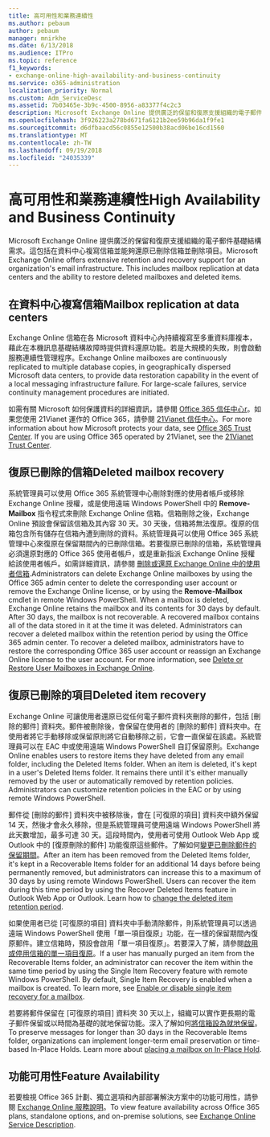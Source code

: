```yaml
---
title: 高可用性和業務連續性
ms.author: pebaum
author: pebaum
manager: mnirkhe
ms.date: 6/13/2018
ms.audience: ITPro
ms.topic: reference
f1_keywords:
- exchange-online-high-availability-and-business-continuity
ms.service: o365-administration
localization_priority: Normal
ms.custom: Adm_ServiceDesc
ms.assetid: 7b03465e-3b9c-4500-8956-a83377f4c2c3
description: Microsoft Exchange Online 提供廣泛的保留和復原支援組織的電子郵件基礎結構需求。這包括在資料中心複寫信箱並能夠還原已刪除信箱並刪除項目。
ms.openlocfilehash: 3f926223a278bd671fa6121b2ee59b96da1f9fe1
ms.sourcegitcommit: d6dfbaacd56c0855e12500b38acd06be16cd1560
ms.translationtype: MT
ms.contentlocale: zh-TW
ms.lasthandoff: 09/19/2018
ms.locfileid: "24035339"
---
```

# <a name="high-availability-and-business-continuity"></a><span data-ttu-id="d4ba1-104">高可用性和業務連續性</span><span class="sxs-lookup"><span data-stu-id="d4ba1-104">High Availability and Business Continuity</span></span>

<span data-ttu-id="d4ba1-p102">Microsoft Exchange Online 提供廣泛的保留和復原支援組織的電子郵件基礎結構需求。這包括在資料中心複寫信箱並能夠還原已刪除信箱並刪除項目。</span><span class="sxs-lookup"><span data-stu-id="d4ba1-p102">Microsoft Exchange Online offers extensive retention and recovery support for an organization's email infrastructure. This includes mailbox replication at data centers and the ability to restore deleted mailboxes and deleted items.</span></span>
  
## <a name="mailbox-replication-at-data-centers"></a><span data-ttu-id="d4ba1-107">在資料中心複寫信箱</span><span class="sxs-lookup"><span data-stu-id="d4ba1-107">Mailbox replication at data centers</span></span>

<span data-ttu-id="d4ba1-p103">Exchange Online 信箱在各 Microsoft 資料中心內持續複寫至多重資料庫複本，藉此在本機訊息基礎結構故障時提供資料還原功能。若是大規模的失敗，則會啟動服務連續性管理程序。</span><span class="sxs-lookup"><span data-stu-id="d4ba1-p103">Exchange Online mailboxes are continuously replicated to multiple database copies, in geographically dispersed Microsoft data centers, to provide data restoration capability in the event of a local messaging infrastructure failure. For large-scale failures, service continuity management procedures are initiated.</span></span>
  
<span data-ttu-id="d4ba1-p104">如需有關 Microsoft 如何保護資料的詳細資訊，請參閱 [Office 365 信任中心r](https://go.microsoft.com/fwlink/p/?LinkId=299135)。如果您使用 21Vianet 運作的 Office 365，請參閱 [21Vianet 信任中心](http://www.21vbluecloud.com/office365/trustcenter/onlineservices.mdl)。</span><span class="sxs-lookup"><span data-stu-id="d4ba1-p104">For more information about how Microsoft protects your data, see [Office 365 Trust Center](https://go.microsoft.com/fwlink/p/?LinkId=299135). If you are using Office 365 operated by 21Vianet, see the [21Vianet Trust Center](http://www.21vbluecloud.com/office365/trustcenter/onlineservices.mdl).</span></span>
  
## <a name="deleted-mailbox-recovery"></a><span data-ttu-id="d4ba1-112">復原已刪除的信箱</span><span class="sxs-lookup"><span data-stu-id="d4ba1-112">Deleted mailbox recovery</span></span>

<span data-ttu-id="d4ba1-p105">系統管理員可以使用 Office 365 系統管理中心刪除對應的使用者帳戶或移除 Exchange Online 授權，或是使用遠端 Windows PowerShell 中的 **Remove-Mailbox** 指令程式來刪除 Exchange Online 信箱。信箱刪除之後，Exchange Online 預設會保留該信箱及其內容 30 天。30 天後，信箱將無法復原。復原的信箱包含所有儲存在信箱內遭到刪除的資料。系統管理員可以使用 Office 365 系統管理中心來復原在保留期間內的已刪除信箱。若要復原已刪除的信箱，系統管理員必須還原對應的 Office 365 使用者帳戶，或是重新指派 Exchange Online 授權給該使用者帳戶。如需詳細資訊，請參閱 [刪除或還原 Exchange Online 中的使用者信箱](https://go.microsoft.com/fwlink/p/?LinkId=286992).</span><span class="sxs-lookup"><span data-stu-id="d4ba1-p105">Administrators can delete Exchange Online mailboxes by using the Office 365 admin center to delete the corresponding user account or remove the Exchange Online license, or by using the **Remove-Mailbox** cmdlet in remote Windows PowerShell. When a mailbox is deleted, Exchange Online retains the mailbox and its contents for 30 days by default. After 30 days, the mailbox is not recoverable. A recovered mailbox contains all of the data stored in it at the time it was deleted. Administrators can recover a deleted mailbox within the retention period by using the Office 365 admin center. To recover a deleted mailbox, administrators have to restore the corresponding Office 365 user account or reassign an Exchange Online license to the user account. For more information, see [Delete or Restore User Mailboxes in Exchange Online](https://go.microsoft.com/fwlink/p/?LinkId=286992).</span></span>
  
## <a name="deleted-item-recovery"></a><span data-ttu-id="d4ba1-120">復原已刪除的項目</span><span class="sxs-lookup"><span data-stu-id="d4ba1-120">Deleted item recovery</span></span>

<span data-ttu-id="d4ba1-p106">Exchange Online 可讓使用者還原已從任何電子郵件資料夾刪除的郵件，包括 [刪除的郵件] 資料夾。郵件被刪除後，會保留在使用者的 [刪除的郵件] 資料夾中。在使用者將它手動移除或保留原則將它自動移除之前，它會一直保留在該處。系統管理員可以在 EAC 中或使用遠端 Windows PowerShell 自訂保留原則。</span><span class="sxs-lookup"><span data-stu-id="d4ba1-p106">Exchange Online enables users to restore items they have deleted from any email folder, including the Deleted Items folder. When an item is deleted, it's kept in a user's Deleted Items folder. It remains there until it's either manually removed by the user or automatically removed by retention policies. Administrators can customize retention policies in the EAC or by using remote Windows PowerShell.</span></span>
  
<span data-ttu-id="d4ba1-p107">郵件從 [刪除的郵件] 資料夾中被移除後，會在 [可復原的項目] 資料夾中額外保留 14 天，然後才會永久移除，但是系統管理員可使用遠端 Windows PowerShell 將此天數增加，最多可達 30 天。這段時間內，使用者可使用 Outlook Web App 或 Outlook 中的 [復原刪除的郵件] 功能復原這些郵件。了解如何[變更已刪除郵件的保留期間](https://go.microsoft.com/fwlink/p/?LinkId=286940)。</span><span class="sxs-lookup"><span data-stu-id="d4ba1-p107">After an item has been removed from the Deleted Items folder, it's kept in a Recoverable Items folder for an additional 14 days before being permanently removed, but administrators can increase this to a maximum of 30 days by using remote Windows PowerShell. Users can recover the item during this time period by using the Recover Deleted Items feature in Outlook Web App or Outlook. Learn how to [change the deleted item retention period](https://go.microsoft.com/fwlink/p/?LinkId=286940).</span></span>
  
<span data-ttu-id="d4ba1-p108">如果使用者已從 [可復原的項目] 資料夾中手動清除郵件，則系統管理員可以透過遠端 Windows PowerShell 使用「單一項目復原」功能，在一樣的保留期間內復原郵件。建立信箱時，預設會啟用「單一項目復原」。若要深入了解，請參閱[啟用或停用信箱的單一項目復原](https://go.microsoft.com/fwlink/p/?LinkID=286941)。</span><span class="sxs-lookup"><span data-stu-id="d4ba1-p108">If a user has manually purged an item from the Recoverable Items folder, an administrator can recover the item within the same time period by using the Single Item Recovery feature with remote Windows PowerShell. By default, Single Item Recovery is enabled when a mailbox is created. To learn more, see [Enable or disable single item recovery for a mailbox](https://go.microsoft.com/fwlink/p/?LinkID=286941).</span></span>
  
<span data-ttu-id="d4ba1-p109">若要將郵件保留在 [可復原的項目] 資料夾 30 天以上，組織可以實作更長期的電子郵件保留或以時間為基礎的就地保留功能。深入了解如何[將信箱設為就地保留](https://go.microsoft.com/fwlink/p/?LinkId=271746)。</span><span class="sxs-lookup"><span data-stu-id="d4ba1-p109">To preserve messages for longer than 30 days in the Recoverable Items folder, organizations can implement longer-term email preservation or time-based In-Place Holds. Learn more about [placing a mailbox on In-Place Hold](https://go.microsoft.com/fwlink/p/?LinkId=271746).</span></span>
  
## <a name="feature-availability"></a><span data-ttu-id="d4ba1-133">功能可用性</span><span class="sxs-lookup"><span data-stu-id="d4ba1-133">Feature Availability</span></span>

<span data-ttu-id="d4ba1-134">若要檢視 Office 365 計劃、獨立選項和內部部署解決方案中的功能可用性，請參閱 [Exchange Online 服務說明](exchange-online-service-description.md)。</span><span class="sxs-lookup"><span data-stu-id="d4ba1-134">To view feature availability across Office 365 plans, standalone options, and on-premise solutions, see [Exchange Online Service Description](exchange-online-service-description.md).</span></span>
  

